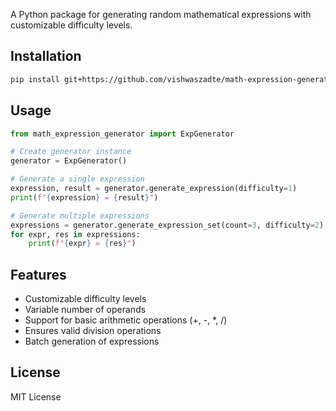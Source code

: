 A Python package for generating random mathematical expressions with customizable difficulty levels.

## Installation

```bash
pip install git+https://github.com/vishwaszadte/math-expression-generator.git
```

## Usage

```python
from math_expression_generator import ExpGenerator

# Create generator instance
generator = ExpGenerator()

# Generate a single expression
expression, result = generator.generate_expression(difficulty=1)
print(f"{expression} = {result}")

# Generate multiple expressions
expressions = generator.generate_expression_set(count=3, difficulty=2)
for expr, res in expressions:
    print(f"{expr} = {res}")
```

## Features

- Customizable difficulty levels
- Variable number of operands
- Support for basic arithmetic operations (+, -, *, /)
- Ensures valid division operations
- Batch generation of expressions

## License

MIT License
